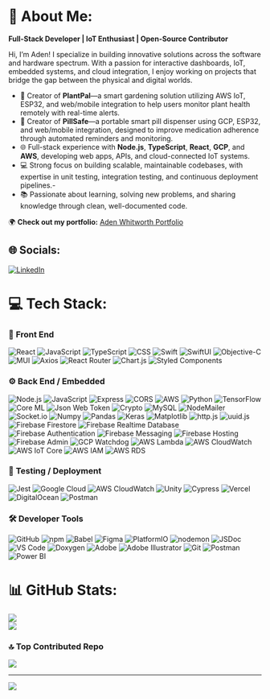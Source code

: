 # 🚀 About Me:
**Full-Stack Developer | IoT Enthusiast | Open-Source Contributor**

Hi, I’m Aden! I specialize in building innovative solutions across the software and hardware spectrum. With a passion for interactive dashboards, IoT, embedded systems, and cloud integration, I enjoy working on projects that bridge the gap between the physical and digital worlds.

- 🌿 Creator of **PlantPal**—a smart gardening solution utilizing AWS IoT, ESP32, and web/mobile integration to help users monitor plant health remotely with real-time alerts.
- 💊 Creator of **PillSafe**—a portable smart pill dispenser using GCP, ESP32, and web/mobile integration, designed to improve medication adherence through automated reminders and monitoring.
- 🌐 Full-stack experience with **Node.js**, **TypeScript**, **React**, **GCP**, and **AWS**, developing web apps, APIs, and cloud-connected IoT systems.
- 💻 Strong focus on building scalable, maintainable codebases, with expertise in unit testing, integration testing, and continuous deployment pipelines.- 
- 📚 Passionate about learning, solving new problems, and sharing knowledge through clean, well-documented code.

🌍 **Check out my portfolio:** [Aden Whitworth Portfolio](https://aden-whitworth-portfolio.web.app/)

## 🌐 Socials:
[![LinkedIn](https://img.shields.io/badge/LinkedIn-%230077B5.svg?logo=linkedin&logoColor=white)](https://linkedin.com/in/https://www.linkedin.com/in/aden-whitworth/) 

# 💻 Tech Stack:
### 🎨 **Front End**

![React](https://img.shields.io/badge/React-%2361DAFB.svg?style=for-the-badge&logo=react&logoColor=white)
![JavaScript](https://img.shields.io/badge/JavaScript-%23F7DF1E.svg?style=for-the-badge&logo=javascript&logoColor=black)
![TypeScript](https://img.shields.io/badge/TypeScript-%23007ACC.svg?style=for-the-badge&logo=typescript&logoColor=white)
![CSS](https://img.shields.io/badge/CSS-%231572B6.svg?style=for-the-badge&logo=css3&logoColor=white)
![Swift](https://img.shields.io/badge/Swift-%23FA7343.svg?style=for-the-badge&logo=swift&logoColor=white)
![SwiftUI](https://img.shields.io/badge/SwiftUI-%230048E1.svg?style=for-the-badge&logo=swift&logoColor=white)
![Objective-C](https://img.shields.io/badge/Objective--C-%233A95FF.svg?style=for-the-badge&logo=apple&logoColor=white)
![MUI](https://img.shields.io/badge/MUI-%230081CB.svg?style=for-the-badge&logo=mui&logoColor=white)
![Axios](https://img.shields.io/badge/Axios-%235A29E4.svg?style=for-the-badge&logo=axios&logoColor=white)
![React Router](https://img.shields.io/badge/React_Router-%23CA4245.svg?style=for-the-badge&logo=react-router&logoColor=white)
![Chart.js](https://img.shields.io/badge/Chart.js-FF6384.svg?style=for-the-badge&logo=chartdotjs&logoColor=white)
![Styled Components](https://img.shields.io/badge/Styled%20Components-DB7093.svg?style=for-the-badge&logo=styledcomponents&logoColor=white)

### ⚙️ **Back End / Embedded**

![Node.js](https://img.shields.io/badge/Node.js-%2343853D.svg?style=for-the-badge&logo=node.js&logoColor=white)
![JavaScript](https://img.shields.io/badge/JavaScript-%23F7DF1E.svg?style=for-the-badge&logo=javascript&logoColor=black)
![Express](https://img.shields.io/badge/Express-%23000000.svg?style=for-the-badge&logo=express&logoColor=white)
![CORS](https://img.shields.io/badge/CORS-%232B6AC6.svg?style=for-the-badge)
![AWS](https://img.shields.io/badge/AWS-%23FF9900.svg?style=for-the-badge&logo=amazon-aws&logoColor=black)
![Python](https://img.shields.io/badge/Python-%233776AB.svg?style=for-the-badge&logo=python&logoColor=white)
![TensorFlow](https://img.shields.io/badge/TensorFlow-%23FF6F00.svg?style=for-the-badge&logo=tensorflow&logoColor=white)
![Core ML](https://img.shields.io/badge/Core_ML-%23001B5C.svg?style=for-the-badge&logo=apple&logoColor=white)
![Json Web Token](https://img.shields.io/badge/Json_Web_Token-%23000000.svg?style=for-the-badge&logo=json-web-tokens&logoColor=white)
![Crypto](https://img.shields.io/badge/Crypto-%231E1E1E.svg?style=for-the-badge&logo=crypto&logoColor=white)
![MySQL](https://img.shields.io/badge/MySQL-%234479A1.svg?style=for-the-badge&logo=mysql&logoColor=white)
![NodeMailer](https://img.shields.io/badge/NodeMailer-%237159C1.svg?style=for-the-badge&logo=nodemailer&logoColor=white)
![Socket.io](https://img.shields.io/badge/Socket.io-010101.svg?style=for-the-badge&logo=socketdotio&logoColor=white)
![Numpy](https://img.shields.io/badge/Numpy-013243.svg?style=for-the-badge&logo=numpy&logoColor=white)
![Pandas](https://img.shields.io/badge/Pandas-150458.svg?style=for-the-badge&logo=pandas&logoColor=white)
![Keras](https://img.shields.io/badge/Keras-D00000.svg?style=for-the-badge&logo=keras&logoColor=white)
![Matplotlib](https://img.shields.io/badge/Matplotlib-11557C.svg?style=for-the-badge&logo=matplotlib&logoColor=white)
![http.js](https://img.shields.io/badge/http.js-5A29E4.svg?style=for-the-badge)
![uuid.js](https://img.shields.io/badge/uuid.js-5A29E4.svg?style=for-the-badge)
![Firebase Firestore](https://img.shields.io/badge/Firebase%20Firestore-FFCA28.svg?style=for-the-badge&logo=firebase&logoColor=black)
![Firebase Realtime Database](https://img.shields.io/badge/Firebase%20Realtime%20Database-FFCA28.svg?style=for-the-badge&logo=firebase&logoColor=black)
![Firebase Authentication](https://img.shields.io/badge/Firebase%20Authentication-FFCA28.svg?style=for-the-badge&logo=firebase&logoColor=black)
![Firebase Messaging](https://img.shields.io/badge/Firebase%20Messaging-FFCA28.svg?style=for-the-badge&logo=firebase&logoColor=black)
![Firebase Hosting](https://img.shields.io/badge/Firebase%20Hosting-FFCA28.svg?style=for-the-badge&logo=firebase&logoColor=black)
![Firebase Admin](https://img.shields.io/badge/Firebase%20Admin-FFCA28.svg?style=for-the-badge&logo=firebase&logoColor=black)
![GCP Watchdog](https://img.shields.io/badge/GCP%20Watchdog-4285F4.svg?style=for-the-badge&logo=googlecloud&logoColor=white)
![AWS Lambda](https://img.shields.io/badge/AWS%20Lambda-FF9900.svg?style=for-the-badge&logo=amazonaws&logoColor=black)
![AWS CloudWatch](https://img.shields.io/badge/AWS%20CloudWatch-FF9900.svg?style=for-the-badge&logo=amazonaws&logoColor=black)
![AWS IoT Core](https://img.shields.io/badge/AWS%20IoT%20Core-FF9900.svg?style=for-the-badge&logo=amazonaws&logoColor=black)
![AWS IAM](https://img.shields.io/badge/AWS%20IAM-FF9900.svg?style=for-the-badge&logo=amazonaws&logoColor=black)
![AWS RDS](https://img.shields.io/badge/AWS%20RDS-527FFF.svg?style=for-the-badge&logo=amazonrds&logoColor=white)

### 🧪 **Testing / Deployment**

![Jest](https://img.shields.io/badge/Jest-%23C21325.svg?style=for-the-badge&logo=jest&logoColor=white)
![Google Cloud](https://img.shields.io/badge/Google_Cloud-%234285F4.svg?style=for-the-badge&logo=google-cloud&logoColor=white)
![AWS CloudWatch](https://img.shields.io/badge/AWS_CloudWatch-%23FF9900.svg?style=for-the-badge&logo=amazon-aws&logoColor=white)
![Unity](https://img.shields.io/badge/Unity-%23000000.svg?style=for-the-badge&logo=unity&logoColor=white)
![Cypress](https://img.shields.io/badge/Cypress-%2317202C.svg?style=for-the-badge&logo=cypress&logoColor=white)
![Vercel](https://img.shields.io/badge/Vercel-%23000000.svg?style=for-the-badge&logo=vercel&logoColor=white)
![DigitalOcean](https://img.shields.io/badge/DigitalOcean-%230080FF.svg?style=for-the-badge&logo=digitalocean&logoColor=white)
![Postman](https://img.shields.io/badge/Postman-%23FF6C37.svg?style=for-the-badge&logo=postman&logoColor=white)

### 🛠 **Developer Tools**

![GitHub](https://img.shields.io/badge/GitHub-%23181717.svg?style=for-the-badge&logo=github&logoColor=white)
![npm](https://img.shields.io/badge/npm-%23CB3837.svg?style=for-the-badge&logo=npm&logoColor=white)
![Babel](https://img.shields.io/badge/Babel-%23F9DC3E.svg?style=for-the-badge&logo=babel&logoColor=black)
![Figma](https://img.shields.io/badge/Figma-%23F24E1E.svg?style=for-the-badge&logo=figma&logoColor=white)
![PlatformIO](https://img.shields.io/badge/PlatformIO-%23FF6600.svg?style=for-the-badge&logo=platformio&logoColor=white)
![nodemon](https://img.shields.io/badge/nodemon-%2768A063.svg?style=for-the-badge&logo=nodemon&logoColor=white)
![JSDoc](https://img.shields.io/badge/JSDoc-%23FFD700.svg?style=for-the-badge&logo=jsdoc&logoColor=black)
![VS Code](https://img.shields.io/badge/VS%20Code-007ACC.svg?style=for-the-badge&logo=visualstudiocode&logoColor=white)
![Doxygen](https://img.shields.io/badge/Doxygen-1A7DC6.svg?style=for-the-badge&logo=doxygen&logoColor=white)
![Adobe](https://img.shields.io/badge/Adobe-FF0000.svg?style=for-the-badge&logo=adobe&logoColor=white)
![Adobe Illustrator](https://img.shields.io/badge/Adobe%20Illustrator-FF9A00.svg?style=for-the-badge&logo=adobeillustrator&logoColor=white)
![Git](https://img.shields.io/badge/Git-F05032.svg?style=for-the-badge&logo=git&logoColor=white)
![Postman](https://img.shields.io/badge/Postman-FF6C37.svg?style=for-the-badge&logo=postman&logoColor=white)
![Power BI](https://img.shields.io/badge/Power%20BI-F2C811.svg?style=for-the-badge&logo=powerbi&logoColor=white)

# 📊 GitHub Stats:
![](https://github-readme-streak-stats.herokuapp.com/?user=AdenWhitworth&theme=vue&hide_border=false)<br/>
![](https://github-readme-stats.vercel.app/api/top-langs/?username=AdenWhitworth&theme=vue&hide_border=false&include_all_commits=true&count_private=true&layout=compact)

### 🔝 Top Contributed Repo
![](https://github-contributor-stats.vercel.app/api?username=AdenWhitworth&limit=5&theme=vue&combine_all_yearly_contributions=true)

---
[![](https://visitcount.itsvg.in/api?id=AdenWhitworth&icon=0&color=12)](https://visitcount.itsvg.in)
